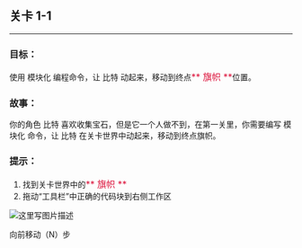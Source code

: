 ## 关卡 1-1

------
### 目标：
使用 模块化 编程命令，让 比特 动起来，移动到终点<font color=#DC143C size=3>** 旗帜 **</font>位置。

### 故事：
你的角色 比特 喜欢收集宝石，但是它一个人做不到，在第一关里，你需要编写 模块化 命令，让 比特 在关卡世界中动起来，移动到终点旗帜。

### 提示：
1. 找到关卡世界中的<font color=#DC143C size=3>** 旗帜 **</font>
2. 拖动“工具栏”中正确的代码块到右侧工作区
 
 ![这里写图片描述](scene/image/move_forward.jpg)
 
   向前移动（N）步